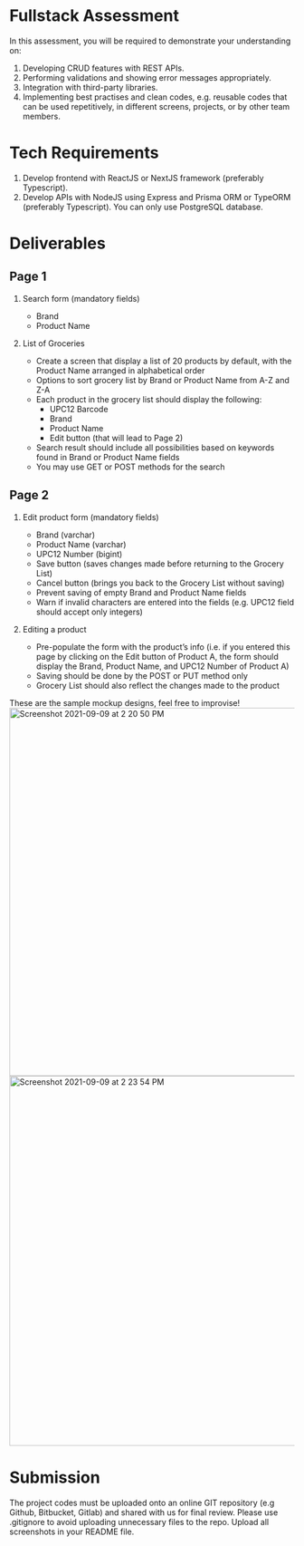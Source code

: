 # Fullstack Assessment

In this assessment, you will be required to demonstrate your understanding on:

1. Developing CRUD features with REST APIs.
2. Performing validations and showing error messages appropriately.
3. Integration with third-party libraries.
4. Implementing best practises and clean codes, e.g. reusable codes that can be used repetitively, in different screens, projects, or by other team members.

# Tech Requirements

1. Develop frontend with ReactJS or NextJS framework (preferably Typescript).
2. Develop APIs with NodeJS using Express and Prisma ORM or TypeORM (preferably Typescript). You can only use PostgreSQL database.

# Deliverables

## Page 1

1. Search form (mandatory fields)
    * Brand
    * Product Name

2. List of Groceries
    * Create a screen that display a list of 20 products by default, with the Product Name arranged in alphabetical order
    * Options to sort grocery list by Brand or Product Name from A-Z and Z-A
    * Each product in the grocery list should display the following:
        * UPC12 Barcode
        * Brand
        * Product Name
        * Edit button (that will lead to Page 2)
    * Search result should include all possibilities based on keywords found in Brand or Product Name fields
    * You may use GET or POST methods for the search

## Page 2

1. Edit product form (mandatory fields)
    * Brand (varchar)
    * Product Name (varchar)
    * UPC12 Number (bigint)
    * Save button (saves changes made before returning to the Grocery List)
    * Cancel button (brings you back to the Grocery List without saving)
    * Prevent saving of empty Brand and Product Name fields
    * Warn if invalid characters are entered into the fields (e.g. UPC12 field should accept only integers)

2. Editing a product
    * Pre-populate the form with the product’s info (i.e. if you entered this page by clicking on the Edit button of Product A, the form should display the Brand, Product Name, and UPC12 Number of Product A)
    * Saving should be done by the POST or PUT method only
    * Grocery List should also reflect the changes made to the product

These are the sample mockup designs, feel free to improvise!
<img width="650" alt="Screenshot 2021-09-09 at 2 20 50 PM" src="https://user-images.githubusercontent.com/15083795/132633896-d700a7ca-3eab-4882-adcb-22e6096d53ba.png">
<img width="653" alt="Screenshot 2021-09-09 at 2 23 54 PM" src="https://user-images.githubusercontent.com/15083795/132633909-4efd3944-b122-459b-a3bc-1b3ebc61b74a.png">

# Submission

The project codes must be uploaded onto an online GIT repository (e.g Github, Bitbucket, Gitlab) and shared with us for final review. Please use .gitignore to avoid uploading unnecessary files to the repo. Upload all screenshots in your README file.
